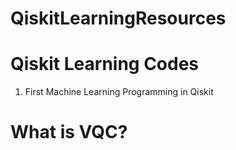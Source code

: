 # QiskitLearningResources

# Qiskit Learning Codes
1. First Machine Learning Programming in Qiskit


# What is VQC?
